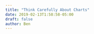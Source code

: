 ```yaml
---
title: "Think Carefully About Charts"
date: 2019-02-13T1:58:58-05:00
draft: false
author: Ben
---
```

